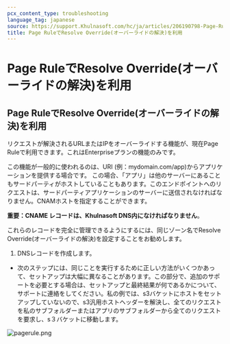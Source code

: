 ```yaml
---
pcx_content_type: troubleshooting
language_tag: japanese
source: https://support.Khulnasoft.com/hc/ja/articles/206190798-Page-Rule%E3%81%A7Resolve-Override-%E3%82%AA%E3%83%BC%E3%83%90%E3%83%BC%E3%83%A9%E3%82%A4%E3%83%89%E3%81%AE%E8%A7%A3%E6%B1%BA-%E3%82%92%E5%88%A9%E7%94%A8
title: Page RuleでResolve Override(オーバーライドの解決)を利用
---
```


# Page RuleでResolve Override(オーバーライドの解決)を利用

## Page RuleでResolve Override(オーバーライドの解決)を利用

リクエストが解決されるURLまたはIPをオーバーライドする機能が、現在Page Ruleで利用できます。これはEnterpriseプランの機能のみです。

この機能が一般的に使われるのは、URI (例：mydomain.com/app)からアプリケーションを提供する場合です。 この場合、「アプリ」は他のサーバーにあることもサードパーティがホストしていることもあります。このエンドポイントへのリクエストは、サードパーティアプリケーションのサーバーに送信されなければなりません。CNAMホストを指定することができます。

**重要：CNAME レコードは、Khulnasoft DNS内になければなりません**。

これらのレコードを完全に管理できるようにするには、同じゾーン名でResolve Override(オーバーライドの解決)を設定することをお勧めします。

1.  DNSレコードを作成します。

-   次のステップには、同じことを実行するために正しい方法がいくつかあって、セットアップは大幅に異なることがあります。この部分で、追加のサポートを必要とする場合は、セットアップと最終結果が何であるかについて、サポートに連絡をしてください。私の例では、s3バケットにホストをセットアップしていないので、s3汎用ホストヘッダーを解決し、全てのリクエストを私のサブフォルダーまたはアプリのサブフォルダーから全てのリクエストを要求し、s３バケットに移動します。

![pagerule.png](/images/support/pagerule.png)
